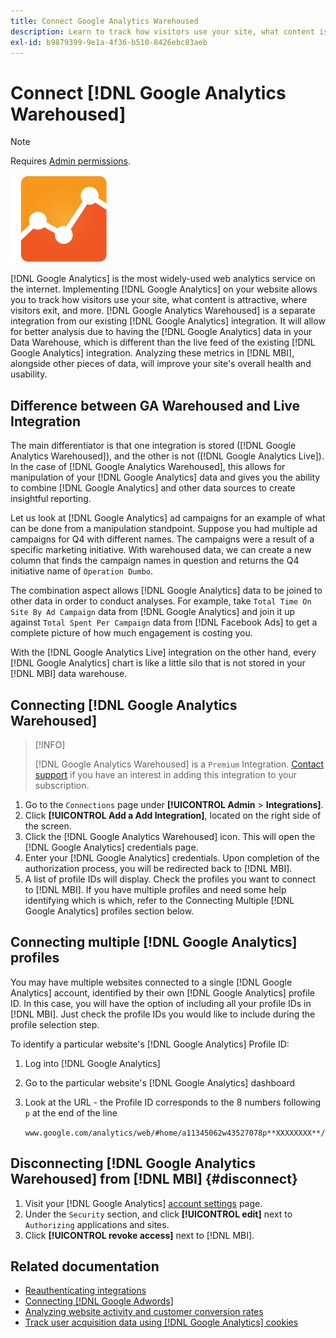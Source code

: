 ```yaml
---
title: Connect Google Analytics Warehoused
description: Learn to track how visitors use your site, what content is attractive, where visitors exit, and more.
exl-id: b9879399-9e1a-4f36-b510-8426ebc83aeb
---
```

# Connect [!DNL Google Analytics Warehoused]

>[!NOTE]
>
>Requires [Admin permissions](../../../administrator/user-management/user-management.md).

![](../../../assets/google-analytics-logo.png)

[!DNL Google Analytics] is the most widely-used web analytics service on the internet. Implementing [!DNL Google Analytics] on your website allows you to track how visitors use your site, what content is attractive, where visitors exit, and more. [!DNL Google Analytics Warehoused] is a separate integration from our existing [!DNL Google Analytics] integration. It will allow for better analysis due to having the [!DNL Google Analytics] data in your Data Warehouse, which is different than the live feed of the existing [!DNL Google Analytics] integration. Analyzing these metrics in [!DNL MBI], alongside other pieces of data, will improve your site's overall health and usability.

## Difference between GA Warehoused and Live Integration

The main differentiator is that one integration is stored ([!DNL Google Analytics Warehoused]), and the other is not ([!DNL Google Analytics Live]). In the case of [!DNL Google Analytics Warehoused], this allows for manipulation of your [!DNL Google Analytics] data and gives you the ability to combine [!DNL Google Analytics] and other data sources to create insightful reporting.

Let us look at [!DNL Google Analytics] ad campaigns for an example of what can be done from a manipulation standpoint. Suppose you had multiple ad campaigns for Q4 with different names. The campaigns were a result of a specific marketing initiative. With warehoused data, we can create a new column that finds the campaign names in question and returns the Q4 initiative name of `Operation Dumbo`.

The combination aspect allows [!DNL Google Analytics] data to be joined to other data in order to conduct analyses. For example, take `Total Time On Site By Ad Campaign` data from [!DNL Google Analytics] and join it up against `Total Spent Per Campaign` data from [!DNL Facebook Ads] to get a complete picture of how much engagement is costing you.

With the [!DNL Google Analytics Live] integration on the other hand, every [!DNL Google Analytics] chart is like a little silo that is not stored in your [!DNL MBI] data warehouse.

## Connecting [!DNL Google Analytics Warehoused]

>[!INFO]
>
>[!DNL Google Analytics Warehoused] is a `Premium` Integration. [Contact support](https://experienceleague.adobe.com/docs/commerce-knowledge-base/kb/troubleshooting/miscellaneous/mbi-service-policies.html?lang=en) if you have an interest in adding this integration to your subscription.

1. Go to the `Connections` page under **[!UICONTROL Admin** > **Integrations]**.
1. Click **[!UICONTROL Add a Add Integration]**, located on the right side of the screen.
1. Click the [!DNL Google Analytics Warehoused] icon. This will open the [!DNL Google Analytics] credentials page.
1. Enter your [!DNL Google Analytics] credentials. Upon completion of the authorization process, you will be redirected back to [!DNL MBI].
1. A list of profile IDs will display. Check the profiles you want to connect to [!DNL MBI]. If you have multiple profiles and need some help identifying which is which, refer to the Connecting Multiple [!DNL Google Analytics] profiles section below.

## Connecting multiple [!DNL Google Analytics] profiles

You may have multiple websites connected to a single [!DNL Google Analytics] account, identified by their own [!DNL Google Analytics] profile ID. In this case, you will have the option of including all your profile IDs in [!DNL MBI]. Just check the profile IDs you would like to include during the profile selection step.

To identify a particular website's [!DNL Google Analytics] Profile ID:

1. Log into [!DNL Google Analytics]
1. Go to the particular website's [!DNL Google Analytics] dashboard
1. Look at the URL - the Profile ID corresponds to the 8 numbers following `p` at the end of the line 

   `www.google.com/analytics/web/#home/a11345062w43527078p**XXXXXXXX**/`

## Disconnecting [!DNL Google Analytics Warehoused] from [!DNL MBI] {#disconnect}

1. Visit your [!DNL Google Analytics] [account settings](https://www.google.com/accounts/) page.
1. Under the `Security` section,  and click **[!UICONTROL edit]** next to `Authorizing` applications and sites.
1. Click **[!UICONTROL revoke access]** next to [!DNL MBI].

## Related documentation

* [Reauthenticating integrations](https://experienceleague.adobe.com/docs/commerce-knowledge-base/kb/how-to/mbi-reauthenticating-integrations.html?lang=en)
* [Connecting [!DNL Google Adwords]](../integrations/google-adwords.md)
* [Analyzing website activity and customer conversion rates](../../analysis/web-act-cust-conversion.md)
* [Track user acquisition data using [!DNL Google Analytics] cookies](../../analysis/google-track-user-acq.md)
